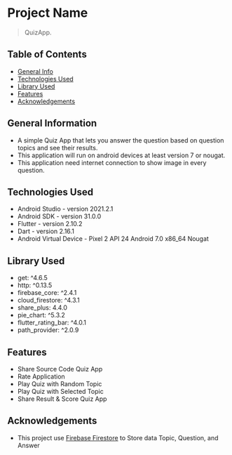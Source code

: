 # Project Name
> QuizApp.

## Table of Contents
* [General Info](#general-information)
* [Technologies Used](#technologies-used)
* [Library Used](#library-used)
* [Features](#features)
* [Acknowledgements](#acknowledgements)

## General Information
- A simple Quiz App that lets you answer the question based on question topics and see their results.
- This application will run on android devices at least version 7 or nougat.
- This application need internet connection to show image in every question.

## Technologies Used
- Android Studio - version 2021.2.1
- Android SDK - version 31.0.0
- Flutter - version 2.10.2
- Dart - version 2.16.1
- Android Virtual Device - Pixel 2 API 24 Android 7.0 x86_64 Nougat

## Library Used
- get: ^4.6.5 
- http: ^0.13.5 
- firebase_core: ^2.4.1 
- cloud_firestore: ^4.3.1 
- share_plus: 4.4.0 
- pie_chart: ^5.3.2
- flutter_rating_bar: ^4.0.1 
- path_provider: ^2.0.9

## Features
- Share Source Code Quiz App
- Rate Application
- Play Quiz with Random Topic
- Play Quiz with Selected Topic
- Share Result & Score Quiz App

## Acknowledgements
- This project use [Firebase Firestore](https://console.firebase.google.com/u/0/project/quizapp-190fb/firestore/data/~2Fanswers~2F0NMivtWjeWMtHcrAzfwp) to Store data Topic, Question, and Answer
